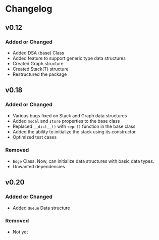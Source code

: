 # Changelog


## v0.12

### Added or Changed
- Added DSA (base) Class
- Added feature to support generic type data structures
- Created Graph structure
- Created Stack(T) structure
- Restructured the package


## v0.18

### Added or Changed
- Various bugs fixed on Stack and Graph data structures
- Added `modal` and `store` properties to the base class
- Replaced `__dict__()` with `repr()` function in the base class
- Added the ability to initialize the stack using its constructor
- Optimized test cases

### Removed
- `Edge` Class. Now, can initialize data structures with basic data types.
- Unwanted dependencies


## v0.20

### Added or Changed
- Added `Queue` Data structure

### Removed
- Not yet